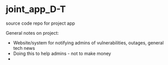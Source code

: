 # joint_app_D-T
source code repo for project app

General notes on project:
  - Website/system for notifying admins of vulnerabilities, outages, general tech news
  - Doing this to help admins - not to make money
  - 
